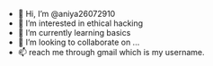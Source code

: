 - 👋 Hi, I’m @aniya26072910
- 👀 I’m interested in ethical hacking
- 🌱 I’m currently learning basics
- 💞️ I’m looking to collaborate on ...
- 📫 reach me through gmail which is my username.

<!---
aniya26072910/aniya26072910 is a ✨ special ✨ repository because its `README.md` (this file) appears on your GitHub profile.
You can click the Preview link to take a look at your changes.
--->
